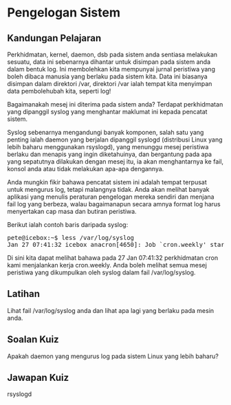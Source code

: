 # Pengelogan Sistem

## Kandungan Pelajaran

Perkhidmatan, kernel, daemon, dsb pada sistem anda sentiasa melakukan sesuatu, data ini sebenarnya dihantar untuk disimpan pada sistem anda dalam bentuk log. Ini membolehkan kita mempunyai jurnal peristiwa yang boleh dibaca manusia yang berlaku pada sistem kita. Data ini biasanya disimpan dalam direktori /var, direktori /var ialah tempat kita menyimpan data pembolehubah kita, seperti log!

Bagaimanakah mesej ini diterima pada sistem anda? Terdapat perkhidmatan yang dipanggil syslog yang menghantar maklumat ini kepada pencatat sistem.

Syslog sebenarnya mengandungi banyak komponen, salah satu yang penting ialah daemon yang berjalan dipanggil syslogd (distribusi Linux yang lebih baharu menggunakan rsyslogd), yang menunggu mesej peristiwa berlaku dan menapis yang ingin diketahuinya, dan bergantung pada apa yang sepatutnya dilakukan dengan mesej itu, ia akan menghantarnya ke fail, konsol anda atau tidak melakukan apa-apa dengannya.

Anda mungkin fikir bahawa pencatat sistem ini adalah tempat terpusat untuk mengurus log, tetapi malangnya tidak. Anda akan melihat banyak aplikasi yang menulis peraturan pengelogan mereka sendiri dan menjana fail log yang berbeza, walau bagaimanapun secara amnya format log harus menyertakan cap masa dan butiran peristiwa.

Berikut ialah contoh baris daripada syslog:

<pre>
pete@icebox:~$ less /var/log/syslog
Jan 27 07:41:32 icebox anacron[4650]: Job `cron.weekly' started
</pre>

Di sini kita dapat melihat bahawa pada 27 Jan 07:41:32 perkhidmatan cron kami menjalankan kerja cron.weekly. Anda boleh melihat semua mesej peristiwa yang dikumpulkan oleh syslog dalam fail /var/log/syslog.

## Latihan

Lihat fail /var/log/syslog anda dan lihat apa lagi yang berlaku pada mesin anda.

## Soalan Kuiz

Apakah daemon yang mengurus log pada sistem Linux yang lebih baharu?

## Jawapan Kuiz

rsyslogd
